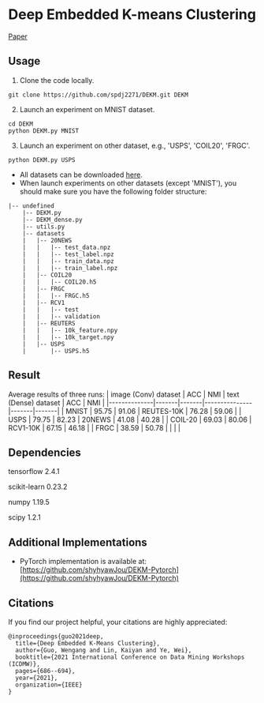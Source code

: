 # Deep Embedded K-means Clustering
[Paper](https://arxiv.org/pdf/2109.15149.pdf)

## Usage

1) Clone the code locally.
```
git clone https://github.com/spdj2271/DEKM.git DEKM
```
2) Launch an experiment on MNIST dataset.

```
cd DEKM
python DEKM.py MNIST
```

3)  Launch an experiment on other dataset, e.g., 'USPS', 'COIL20', 'FRGC'. 
```
python DEKM.py USPS
```
- All datasets can be downloaded [here](https://drive.google.com/drive/folders/1raiYP1joy8gtsHXYcW5EuNtECSPRu37v?usp=sharing). 
- When launch experiments on other datasets (except 'MNIST'), you should make sure you have the following folder structure:
```
|-- undefined
    |-- DEKM.py
    |-- DEKM_dense.py
    |-- utils.py
    |-- datasets
    |   |-- 20NEWS
    |   |   |-- test_data.npz
    |   |   |-- test_label.npz
    |   |   |-- train_data.npz
    |   |   |-- train_label.npz
    |   |-- COIL20
    |   |   |-- COIL20.h5
    |   |-- FRGC
    |   |   |-- FRGC.h5
    |   |-- RCV1
    |   |   |-- test
    |   |   |-- validation
    |   |-- REUTERS
    |   |   |-- 10k_feature.npy
    |   |   |-- 10k_target.npy
    |   |-- USPS
    |       |-- USPS.h5
```

## Result
Average results of three runs:
| image (Conv) dataset | ACC   | NMI   | text (Dense) dataset | ACC   | NMI   |
|--------------|-------|-------|---------------|-------|-------|
| MNIST        | 95.75 | 91.06 | REUTES-10K    | 76.28 | 59.06 |
| USPS         | 79.75 | 82.23 | 20NEWS        | 41.08 | 40.28 |
| COIL-20      | 69.03 | 80.06 | RCV1-10K      | 67.15 | 46.18 |
| FRGC         | 38.59 | 50.78 |               |       |       |

## Dependencies
tensorflow 2.4.1

scikit-learn 0.23.2

numpy 1.19.5

scipy 1.2.1

## Additional Implementations

- PyTorch implementation is available at: [https://github.com/shyhyawJou/DEKM-Pytorch](https://github.com/shyhyawJou/DEKM-Pytorch)

    
## Citations
If you find our project helpful, your citations are highly appreciated:
```
@inproceedings{guo2021deep,
  title={Deep Embedded K-Means Clustering},
  author={Guo, Wengang and Lin, Kaiyan and Ye, Wei},
  booktitle={2021 International Conference on Data Mining Workshops (ICDMW)},
  pages={686--694},
  year={2021},
  organization={IEEE}
}
```
